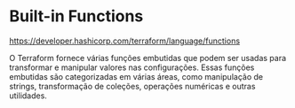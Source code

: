 # Built-in Functions

https://developer.hashicorp.com/terraform/language/functions

O Terraform fornece várias funções embutidas que podem ser usadas para transformar e manipular valores nas configurações. Essas funções embutidas são categorizadas em várias áreas, como manipulação de strings, transformação de coleções, operações numéricas e outras utilidades.